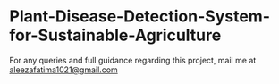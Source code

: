 # Plant-Disease-Detection-System-for-Sustainable-Agriculture
For any queries and full guidance regarding this project, mail me at aleezafatima1021@gmail.com
